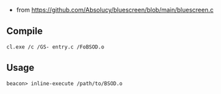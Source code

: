 - from https://github.com/Absolucy/bluescreen/blob/main/bluescreen.c

## Compile

```
cl.exe /c /GS- entry.c /FoBSOD.o
```

## Usage

```
beacon> inline-execute /path/to/BSOD.o
```
